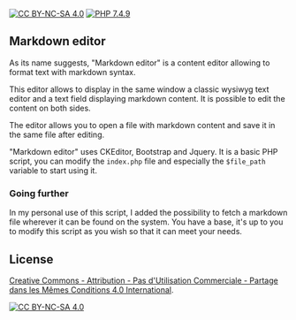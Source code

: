 [![CC BY-NC-SA 4.0](https://img.shields.io/badge/License-CC%20BY--NC--SA%204.0-lightgrey.svg?style=for-the-badge)](https://creativecommons.org/licenses/by-nc-sa/4.0/deed.fr) [![PHP 7.4.9](https://img.shields.io/badge/PHP-7.4.9-blue?style=for-the-badge)](https://www.php.net)

## Markdown editor

As its name suggests, "Markdown editor" is a content editor allowing to format text with markdown syntax.

This editor allows to display in the same window a classic wysiwyg text editor and a text field displaying markdown content. It is possible to edit the content on both sides.

The editor allows you to open a file with markdown content and save it in the same file after editing.

"Markdown editor" uses CKEditor, Bootstrap and Jquery. It is a basic PHP script, you can modify the `index.php` file and especially the `$file_path` variable to start using it.

### Going further

In my personal use of this script, I added the possibility to fetch a markdown file wherever it can be found on the system. You have a base, it's up to you to modify this script as you wish so that it can meet your needs.

## License

[Creative Commons - Attribution - Pas d'Utilisation Commerciale - Partage dans les Mêmes Conditions 4.0 International](https://creativecommons.org/licenses/by-nc-sa/4.0/deed.fr).

[![CC BY-NC-SA 4.0](https://licensebuttons.net/l/by-nc-sa/4.0/88x31.png)](https://creativecommons.org/licenses/by-nc-sa/4.0/deed.fr)